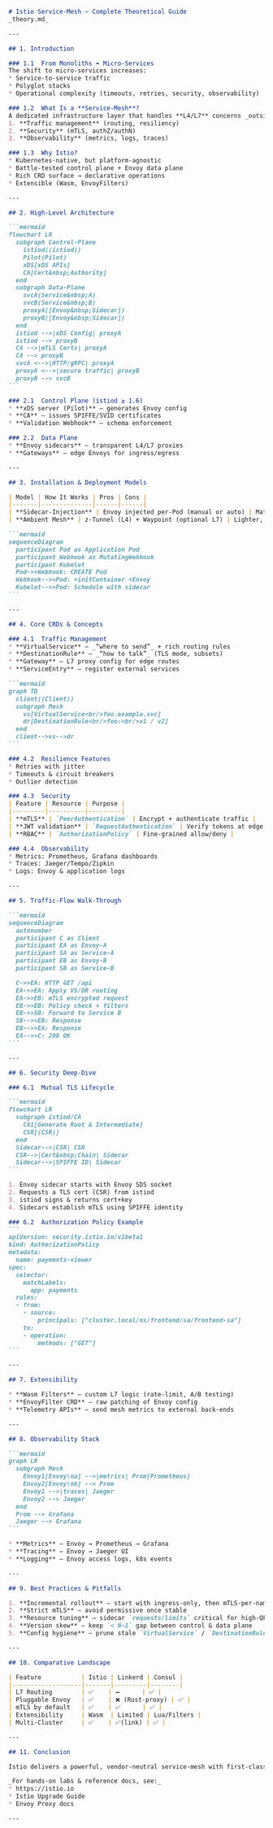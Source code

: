 ````markdown
# Istio Service-Mesh – Complete Theoretical Guide  
_theory.md_

---

## 1. Introduction

### 1.1  From Monoliths ➡ Micro-Services  
The shift to micro-services increases:
* Service-to-service traffic
* Polyglot stacks
* Operational complexity (timeouts, retries, security, observability)

### 1.2  What Is a **Service-Mesh**?  
A dedicated infrastructure layer that handles **L4/L7** concerns _outside_ of application code, providing:
1. **Traffic management** (routing, resiliency)
2. **Security** (mTLS, authZ/authN)
3. **Observability** (metrics, logs, traces)

### 1.3  Why Istio?  
* Kubernetes-native, but platform-agnostic  
* Battle-tested control plane + Envoy data plane  
* Rich CRD surface → declarative operations  
* Extensible (Wasm, EnvoyFilters)

---

## 2. High-Level Architecture

```mermaid
flowchart LR
  subgraph Control-Plane
    istiod((istiod))
    Pilot(Pilot)
    xDS[xDS APIs]
    CA[Cert&nbsp;Authority]
  end
  subgraph Data-Plane
    svcA(Service&nbsp;A)
    svcB(Service&nbsp;B)
    proxyA([Envoy&nbsp;Sidecar])
    proxyB([Envoy&nbsp;Sidecar])
  end
  istiod -->|xDS Config| proxyA
  istiod --> proxyB
  CA -->|mTLS Certs| proxyA
  CA --> proxyB
  svcA <-->|HTTP/gRPC| proxyA
  proxyA <-->|secure traffic| proxyB
  proxyB --> svcB
```

### 2.1  Control Plane (istiod ≥ 1.6)
* **xDS server (Pilot)** – generates Envoy config  
* **CA** – issues SPIFFE/SVID certificates  
* **Validation Webhook** – schema enforcement

### 2.2  Data Plane
* **Envoy sidecars** – transparent L4/L7 proxies
* **Gateways** – edge Envoys for ingress/egress

---

## 3. Installation & Deployment Models

| Model | How It Works | Pros | Cons |
|-------|--------------|------|------|
| **Sidecar-Injection** | Envoy injected per-Pod (manual or auto) | Mature, feature-complete | Extra hop & resources |
| **Ambient Mesh** | z-Tunnel (L4) + Waypoint (optional L7) | Lighter, incremental adoption | Still evolving |

```mermaid
sequenceDiagram
  participant Pod as Application Pod
  participant Webhook as MutatingWebhook
  participant Kubelet
  Pod->>Webhook: CREATE Pod
  Webhook-->>Pod: +initContainer +Envoy
  Kubelet-->>Pod: Schedule with sidecar
```

---

## 4. Core CRDs & Concepts

### 4.1  Traffic Management
* **VirtualService** – _“where to send”_ + rich routing rules  
* **DestinationRule** – _“how to talk”_ (TLS mode, subsets)  
* **Gateway** – L7 proxy config for edge routes  
* **ServiceEntry** – register external services

```mermaid
graph TD
  client((Client))
  subgraph Mesh
    vs[VirtualService<br/>foo.example.svc]
    dr[DestinationRule<br/>foo:<br/>v1 / v2]
  end
  client-->vs-->dr
```

### 4.2  Resilience Features
* Retries with jitter  
* Timeouts & circuit breakers  
* Outlier detection

### 4.3  Security
| Feature | Resource | Purpose |
|---------|----------|---------|
| **mTLS** | `PeerAuthentication` | Encrypt + authenticate traffic |
| **JWT validation** | `RequestAuthentication` | Verify tokens at edge or mesh-wide |
| **RBAC** | `AuthorizationPolicy` | Fine-grained allow/deny |

### 4.4  Observability
* Metrics: Prometheus, Grafana dashboards  
* Traces: Jaeger/Tempo/Zipkin  
* Logs: Envoy & application logs

---

## 5. Traffic-Flow Walk-Through

```mermaid
sequenceDiagram
  autonumber
  participant C as Client
  participant EA as Envoy-A
  participant SA as Service-A
  participant EB as Envoy-B
  participant SB as Service-B

  C->>EA: HTTP GET /api
  EA->>EA: Apply VS/DR routing
  EA->>EB: mTLS encrypted request
  EB->>EB: Policy check + filters
  EB->>SB: Forward to Service B
  SB-->>EB: Response
  EB-->>EA: Response
  EA-->>C: 200 OK
```

---

## 6. Security Deep-Dive

### 6.1  Mutual TLS Lifecycle

```mermaid
flowchart LR
  subgraph istiod/CA
    CA1[Generate Root & Intermediate]
    CSR[(CSR)]
  end
  Sidecar-->|CSR| CSR
  CSR-->|Cert&nbsp;Chain| Sidecar
  Sidecar-->|SPIFFE ID| Sidecar
```

1. Envoy sidecar starts with Envoy SDS socket  
2. Requests a TLS cert (CSR) from istiod  
3. istiod signs & returns cert+key  
4. Sidecars establish mTLS using SPIFFE identity

### 6.2  Authorization Policy Example  
```
apiVersion: security.istio.io/v1beta1
kind: AuthorizationPolicy
metadata:
  name: payments-viewer
spec:
  selector:
    matchLabels:
      app: payments
  rules:
  - from:
    - source:
        principals: ["cluster.local/ns/frontend/sa/frontend-sa"]
    to:
    - operation:
        methods: ["GET"]
```

---

## 7. Extensibility

* **Wasm Filters** – custom L7 logic (rate-limit, A/B testing)  
* **EnvoyFilter CRD** – raw patching of Envoy config  
* **Telemetry APIs** – send mesh metrics to external back-ends

---

## 8. Observability Stack

```mermaid
graph LR
  subgraph Mesh
    Envoy1[Envoy\na] -->|metrics| Prom[Prometheus]
    Envoy2[Envoy\nb] --> Prom
    Envoy1 -->|traces| Jaeger
    Envoy2 --> Jaeger
  end
  Prom --> Grafana
  Jaeger --> Grafana
```

* **Metrics** – Envoy → Prometheus → Grafana  
* **Tracing** – Envoy → Jaeger UI  
* **Logging** – Envoy access logs, k8s events

---

## 9. Best Practices & Pitfalls

1. **Incremental rollout** – start with ingress-only, then mTLS-per-namespace  
2. **Strict mTLS** – avoid permissive once stable  
3. **Resource tuning** – sidecar `requests/limits` critical for high-QPS apps  
4. **Version skew** – keep `< N−1` gap between control & data plane  
5. **Config hygiene** – prune stale `VirtualService` / `DestinationRule`

---

## 10. Comparative Landscape

| Feature           | Istio | Linkerd | Consul |
|-------------------|-------|---------|--------|
| L7 Routing        | ✅    | ➖      | ✅ |
| Pluggable Envoy   | ✅    | ❌ (Rust-proxy) | ✅ |
| mTLS by default   | ✅    | ✅      | ✅ |
| Extensibility     | Wasm  | Limited | Lua/Filters |
| Multi-Cluster     | ✅    | ✅(link) | ✅ |

---

## 11. Conclusion

Istio delivers a powerful, vendor-neutral service-mesh with first-class Kubernetes integration, rich security, and deep observability. While operationally heavier than lighter meshes, its feature breadth, community, and extensibility make it a solid choice for production micro-service environments.

_For hands-on labs & reference docs, see:_  
* https://istio.io  
* Istio Upgrade Guide  
* Envoy Proxy docs

---
````
